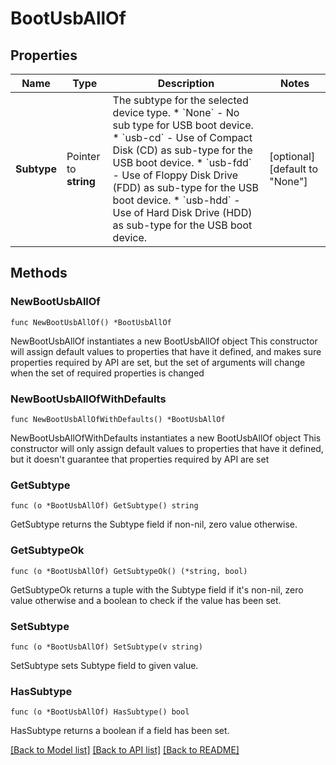 # BootUsbAllOf

## Properties

Name | Type | Description | Notes
------------ | ------------- | ------------- | -------------
**Subtype** | Pointer to **string** | The subtype for the selected device type. * &#x60;None&#x60; - No sub type for USB boot device. * &#x60;usb-cd&#x60; - Use of Compact Disk (CD) as sub-type for the USB boot device. * &#x60;usb-fdd&#x60; - Use of Floppy Disk Drive (FDD) as sub-type for the USB boot device. * &#x60;usb-hdd&#x60; - Use of Hard Disk Drive (HDD) as sub-type for the USB boot device. | [optional] [default to "None"]

## Methods

### NewBootUsbAllOf

`func NewBootUsbAllOf() *BootUsbAllOf`

NewBootUsbAllOf instantiates a new BootUsbAllOf object
This constructor will assign default values to properties that have it defined,
and makes sure properties required by API are set, but the set of arguments
will change when the set of required properties is changed

### NewBootUsbAllOfWithDefaults

`func NewBootUsbAllOfWithDefaults() *BootUsbAllOf`

NewBootUsbAllOfWithDefaults instantiates a new BootUsbAllOf object
This constructor will only assign default values to properties that have it defined,
but it doesn't guarantee that properties required by API are set

### GetSubtype

`func (o *BootUsbAllOf) GetSubtype() string`

GetSubtype returns the Subtype field if non-nil, zero value otherwise.

### GetSubtypeOk

`func (o *BootUsbAllOf) GetSubtypeOk() (*string, bool)`

GetSubtypeOk returns a tuple with the Subtype field if it's non-nil, zero value otherwise
and a boolean to check if the value has been set.

### SetSubtype

`func (o *BootUsbAllOf) SetSubtype(v string)`

SetSubtype sets Subtype field to given value.

### HasSubtype

`func (o *BootUsbAllOf) HasSubtype() bool`

HasSubtype returns a boolean if a field has been set.


[[Back to Model list]](../README.md#documentation-for-models) [[Back to API list]](../README.md#documentation-for-api-endpoints) [[Back to README]](../README.md)


